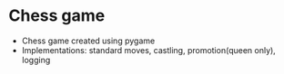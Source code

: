 # Chess game
- Chess game created using pygame
- Implementations: standard moves, castling, promotion(queen only), logging